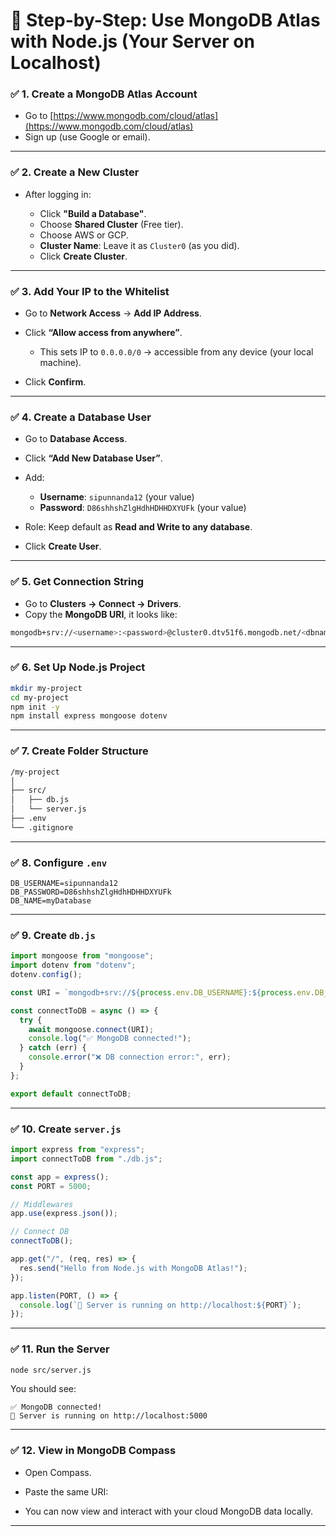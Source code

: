 
# 🧠 Step-by-Step: Use MongoDB Atlas with Node.js (Your Server on Localhost)

### ✅ 1. **Create a MongoDB Atlas Account**

* Go to [https://www.mongodb.com/cloud/atlas](https://www.mongodb.com/cloud/atlas)
* Sign up (use Google or email).

---

### ✅ 2. **Create a New Cluster**

* After logging in:

  * Click **"Build a Database"**.
  * Choose **Shared Cluster** (Free tier).
  * Choose AWS or GCP.
  * **Cluster Name**: Leave it as `Cluster0` (as you did).
  * Click **Create Cluster**.

---

### ✅ 3. **Add Your IP to the Whitelist**

* Go to **Network Access** → **Add IP Address**.
* Click **“Allow access from anywhere”**.

  * This sets IP to `0.0.0.0/0` → accessible from any device (your local machine).
* Click **Confirm**.

---

### ✅ 4. **Create a Database User**

* Go to **Database Access**.
* Click **“Add New Database User”**.
* Add:

  * **Username**: `sipunnanda12` (your value)
  * **Password**: `D86shhshZlgHdhHDHHDXYUFk` (your value)
* Role: Keep default as **Read and Write to any database**.
* Click **Create User**.

---

### ✅ 5. **Get Connection String**

* Go to **Clusters → Connect → Drivers**.
* Copy the **MongoDB URI**, it looks like:

```bash
mongodb+srv://<username>:<password>@cluster0.dtv51f6.mongodb.net/<dbname>
```

---

### ✅ 6. **Set Up Node.js Project**

```bash
mkdir my-project
cd my-project
npm init -y
npm install express mongoose dotenv
```

---

### ✅ 7. **Create Folder Structure**

```bash
/my-project
│
├── src/
│   ├── db.js
│   └── server.js
├── .env
└── .gitignore
```

---

### ✅ 8. **Configure `.env`**

```env
DB_USERNAME=sipunnanda12
DB_PASSWORD=D86shhshZlgHdhHDHHDXYUFk
DB_NAME=myDatabase
```

---

### ✅ 9. **Create `db.js`**

```js
import mongoose from "mongoose";
import dotenv from "dotenv";
dotenv.config();

const URI = `mongodb+srv://${process.env.DB_USERNAME}:${process.env.DB_PASSWORD}@cluster0.dtv51f6.mongodb.net/${process.env.DB_NAME}`;

const connectToDB = async () => {
  try {
    await mongoose.connect(URI);
    console.log("✅ MongoDB connected!");
  } catch (err) {
    console.error("❌ DB connection error:", err);
  }
};

export default connectToDB;
```

---

### ✅ 10. **Create `server.js`**

```js
import express from "express";
import connectToDB from "./db.js";

const app = express();
const PORT = 5000;

// Middlewares
app.use(express.json());

// Connect DB
connectToDB();

app.get("/", (req, res) => {
  res.send("Hello from Node.js with MongoDB Atlas!");
});

app.listen(PORT, () => {
  console.log(`🚀 Server is running on http://localhost:${PORT}`);
});
```

---

### ✅ 11. **Run the Server**

```bash
node src/server.js
```

You should see:

```
✅ MongoDB connected!
🚀 Server is running on http://localhost:5000
```

---

### ✅ 12. **View in MongoDB Compass**

* Open Compass.
* Paste the same URI:

* You can now view and interact with your cloud MongoDB data locally.

---